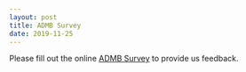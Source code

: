 ```yaml
---
layout: post
title: ADMB Survey
date: 2019-11-25
---
```


Please fill out the online [ADMB Survey](https://docs.google.com/forms/d/e/1FAIpQLSdjpHXwirgsq4aWr8X6D7h1S_1WtLLAip7wDl9Jpq_mogqCCg/viewform?vc=0&c=0&w=1&usp=mail_form_link) to provide us feedback.
